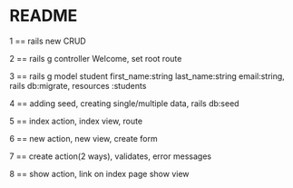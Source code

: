 # README

1 == rails new CRUD

2 == rails g controller Welcome,
     set root route

3 == rails g model student first_name:string last_name:string email:string,
     rails db:migrate,
     resources :students

4 == adding seed,
     creating single/multiple data,
     rails db:seed

5 == index action,
     index view,
     route

6 == new action,
     new view,
     create form

7 == create action(2 ways),
     validates,
     error messages 

8 == show action,
     link on index page
     show view

